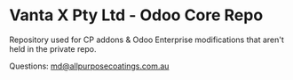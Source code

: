# Vanta X Pty Ltd - Odoo Core Repo
Repository used for CP addons & Odoo Enterprise modifications that aren't held in the private repo.

Questions: md@allpurposecoatings.com.au
